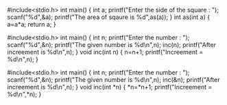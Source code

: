 #include<stdio.h>
int main()
{
    int a;
    printf("Enter the side of the square : ");
    scanf("%d",&a);
    printf("The area of sqaure is %d",as(a));
}
int as(int a)
{
    a=a*a;
    return a;
}

#include<stdio.h>
int main()
{
    int n;
    printf("Enter the number : ");
    scanf("%d",&n);
    printf("The given number is %d\n",n);
    inc(n);
    printf("After increement is %d\n",n);
}
void inc(int n)
{
    n=n+1;
    printf("Increement = %d\n",n);
}


#include<stdio.h>
int main()
{
    int n;
    printf("Enter the number : ");
    scanf("%d",&n);
    printf("The given number is %d\n",n);
    inc(&n);
    printf("After increement is %d\n",n);
}
void inc(int *n)
{
    *n=*n+1;
    printf("Increement = %d\n",*n);
}

